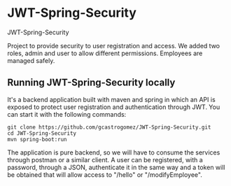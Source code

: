 # JWT-Spring-Security
JWT-Spring-Security

Project to provide security to user registration and access. We added two roles, admin and user to allow different permissions. Employees are managed safely. 

## Running JWT-Spring-Security locally
It's a backend application built with maven and spring in which an API is exposed to protect user registration and authentication through JWT. You can start it with the following commands:


```
git clone https://github.com/gcastrogomez/JWT-Spring-Security.git
cd JWT-Spring-Security
mvn spring-boot:run
```

The application is pure backend, so we will have to consume the services through postman or a similar client. A user can be registered, with a password, through a JSON, authenticate it in the same way and a token will be obtained that will allow access to "/hello" or "/modifyEmployee".

